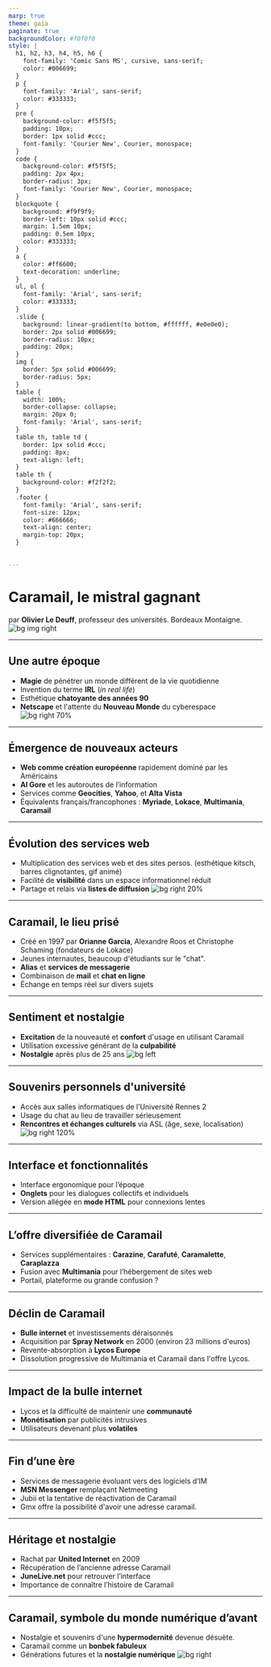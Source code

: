 ```yaml
---
marp: true
theme: gaia
paginate: true
backgroundColor: #f0f0f0
style: |
  h1, h2, h3, h4, h5, h6 {
    font-family: 'Comic Sans MS', cursive, sans-serif;
    color: #006699;
  }
  p {
    font-family: 'Arial', sans-serif;
    color: #333333;
  }
  pre {
    background-color: #f5f5f5;
    padding: 10px;
    border: 1px solid #ccc;
    font-family: 'Courier New', Courier, monospace;
  }
  code {
    background-color: #f5f5f5;
    padding: 2px 4px;
    border-radius: 3px;
    font-family: 'Courier New', Courier, monospace;
  }
  blockquote {
    background: #f9f9f9;
    border-left: 10px solid #ccc;
    margin: 1.5em 10px;
    padding: 0.5em 10px;
    color: #333333;
  }
  a {
    color: #ff6600;
    text-decoration: underline;
  }
  ul, ol {
    font-family: 'Arial', sans-serif;
    color: #333333;
  }
  .slide {
    background: linear-gradient(to bottom, #ffffff, #e0e0e0);
    border: 2px solid #006699;
    border-radius: 10px;
    padding: 20px;
  }
  img {
    border: 5px solid #006699;
    border-radius: 5px;
  }
  table {
    width: 100%;
    border-collapse: collapse;
    margin: 20px 0;
    font-family: 'Arial', sans-serif;
  }
  table th, table td {
    border: 1px solid #ccc;
    padding: 8px;
    text-align: left;
  }
  table th {
    background-color: #f2f2f2;
  }
  .footer {
    font-family: 'Arial', sans-serif;
    font-size: 12px;
    color: #666666;
    text-align: center;
    margin-top: 20px;
  }
  

---
```


# Caramail, le mistral gagnant
par **Olivier Le Deuff**, professeur des universités. Bordeaux Montaigne.
![bg img right](./cara2.JPG)

---

## Une autre époque

- **Magie** de pénétrer un monde différent de la vie quotidienne
- Invention du terme **IRL** (*in real life*)
- Esthétique **chatoyante des années 90**
- **Netscape** et l'attente du **Nouveau Monde** du cyberespace
![bg right 70%](./netscape.jpg)

---

## Émergence de nouveaux acteurs

- **Web comme création européenne**  rapidement dominé par les Américains
- **Al Gore** et les autoroutes de l’information
- Services comme **Geocities**, **Yahoo**, et **Alta Vista**
- Équivalents français/francophones : **Myriade**, **Lokace**, **Multimania**, **Caramail**

---

## Évolution des services web

- Multiplication des services web et des sites persos. (esthétique kitsch, barres clignotantes, gif animé)
- Facilité de **visibilité** dans un espace informationnel réduit
- Partage et relais via **listes de diffusion**
![bg right 20%](./martien.gif)
---

## Caramail, le lieu prisé
- Créé en 1997 par **Orianne Garcia**, Alexandre Roos et Christophe Schaming (fondateurs de Lokace)
- Jeunes internautes, beaucoup d'étudiants sur le "chat".
- **Alias** et **services de messagerie**
- Combinaison de **mail** et **chat en ligne**
- Échange en temps réel sur divers sujets

---

## Sentiment et nostalgie

- **Excitation** de la nouveauté et **confort** d'usage en utilisant Caramail
- Utilisation excessive générant de la **culpabilité**
- **Nostalgie** après plus de 25 ans
![bg left](./nostalcara.webp)
---

## Souvenirs personnels d'université
- Accès aux salles informatiques de l’Université Rennes 2
- Usage du chat au lieu de travailler sérieusement
- **Rencontres et échanges culturels** via ASL (âge, sexe, localisation)
![bg right 120%](./cararennes2.webp)
---

## Interface et fonctionnalités

- Interface ergonomique pour l’époque
- **Onglets** pour les dialogues collectifs et individuels
- Version allégée en **mode HTML** pour connexions lentes

---

## L’offre diversifiée de Caramail

- Services supplémentaires : **Carazine**, **Carafuté**, **Caramalette**, **Caraplazza**
- Fusion avec **Multimania** pour l’hébergement de sites web
- Portail, plateforme ou grande confusion ?

---

## Déclin de Caramail

- **Bulle internet** et investissements déraisonnés
- Acquisition par **Spray Network** en 2000 (environ 23 millions d'euros)
- Revente-absorption à **Lycos Europe**
- Dissolution progressive de Multimania et Caramail dans l'offre Lycos.

---

## Impact de la bulle internet

- Lycos et la difficulté de maintenir une **communauté**
- **Monétisation** par publicités intrusives
- Utilisateurs devenant plus **volatiles**

---

## Fin d’une ère

- Services de messagerie évoluant vers des logiciels d’IM
- **MSN Messenger** remplaçant Netmeeting
- Jubii et la tentative de réactivation de Caramail
- Gmx offre la possibilité d'avoir une adresse caramail.
---

## Héritage et nostalgie

- Rachat par **United Internet** en 2009
- Récupération de l’ancienne adresse Caramail
- **JuneLive.net** pour retrouver l’interface
- Importance de connaître l’histoire de Caramail

---

## Caramail, symbole du monde numérique d’avant

- Nostalgie et souvenirs d'une **hypermodernité** devenue désuète.
- Caramail comme un **bonbek fabuleux**
- Générations futures et la **nostalgie numérique**
![bg right](./cara3.webp)

